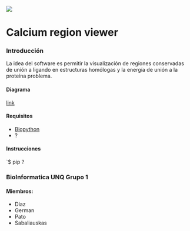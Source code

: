 

![](www.asdf)

# Calcium region viewer

### Introducción
La idea del software es permitir la visualización de regiones conservadas de unión a ligando en estructuras homólogas y la energía de unión a la proteína problema.






#### Diagrama
[link](https://drive.google.com/file/d/1h2ju2dqpvOuVUFev65_zBPxWC4CvQwab/view?usp=sharing)


#### Requisitos
- [Biopython](https://biopython.org/)
- ?

#### Instrucciones

`$ pip ?

### BioInformatica UNQ Grupo 1
#### Miembros: 
- Diaz
- German 
- Pato
- Sabaliauskas
